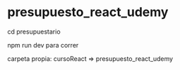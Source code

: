 # presupuesto_react_udemy

cd presupuestario

npm run dev para correr

carpeta propia: cursoReact => presupuesto_react_udemy
